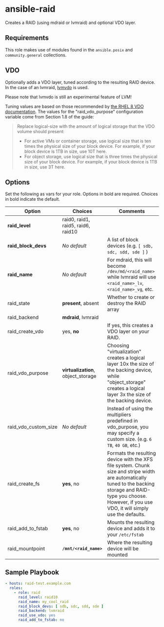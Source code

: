 ansible-raid
============
Creates a RAID (using mdraid or lvmraid) and optional VDO layer.

Requirements
------------
This role makes use of modules found in the `ansible.posix` and `community.general` collections.

VDO
---
Optionally adds a VDO layer, tuned according to the resulting RAID device. In the case of an lvmraid, [lvmvdo](https://man7.org/linux/man-pages/man7/lvmvdo.7.html) is used.

Please note that lvmvdo is still an experimental feature of LVM!

Tuning values are based on those recommended by [the RHEL 8 VDO documentation](https://access.redhat.com/documentation/en-us/red_hat_enterprise_linux/8/html/deduplicating_and_compressing_storage/). The values for the "raid\_vdo\_purpose" configuration variable come from Section 1.8 of the guide:

>Replace logical-size with the amount of logical storage that the VDO volume should present:
>- For active VMs or container storage, use logical size that is ten times the physical size of your block device. For example, if your block device is 1TB in size, use 10T here.
>- For object storage, use logical size that is three times the physical size of your block device. For example, if your block device is 1TB in size, use 3T here.

Options
-------
Set the following as vars for your role. Options in bold are required. Choices in bold indicate the default.

| Option | Choices | Comments |
| ------ | ------- | -------- |
| **raid_level** | raid0, raid1, raid5, raid6, raid10 | |
| **raid_block_devs** | *No default* | A list of block devices (e.g. `[ sdb, sdc, sdd, sde ]` ) |
| **raid_name** | *No default* | For mdraid, this will become `/dev/md/<raid_name>` while lvmraid will use `<raid_name>_lv`, `<raid_name>_vg`, etc. |
| raid\_state | **present**, absent | Whether to create or destroy the RAID array |
| raid\_backend | **mdraid**, lvmraid | |
| raid\_create\_vdo | yes, **no** | If yes, this creates a VDO layer on your RAID. |
| raid\_vdo\_purpose | **virtualization**, object\_storage | Choosing "virtualization" creates a logical layer 10x the size of the backing device, while "object\_storage" creates a logical layer 3x the size of the backing device. |
| raid\_vdo\_custom\_size | *No default* | Instead of using the multipliers predefined in vdo\_purpose, you may specify a custom size. (e.g. `6 TB`, `40 GB`, etc.) |
| raid\_create\_fs | **yes**, no | Formats the resulting device with the XFS file system. Chunk size and stripe width are automatically tuned to the backing storage and RAID-type you choose. However, if you use VDO, it will simply use the defaults. |
| raid\_add\_to\_fstab | **yes**, no | Mounts the resulting device and adds it to your `/etc/fstab` |
| raid\_mountpoint | **`/mnt/<raid_name>`** | Where the resulting device will be mounted |

Sample Playbook
---------------
```yaml
- hosts: raid-test.example.com
  roles:
    - role: raid
      raid_level: raid10
      raid_name: my_cool_raid
      raid_block_devs: [ sdb, sdc, sdd, sde ]
      raid_backend: lvmraid
      raid_use_vdo: yes
      raid_add_to_fstab: no
```
